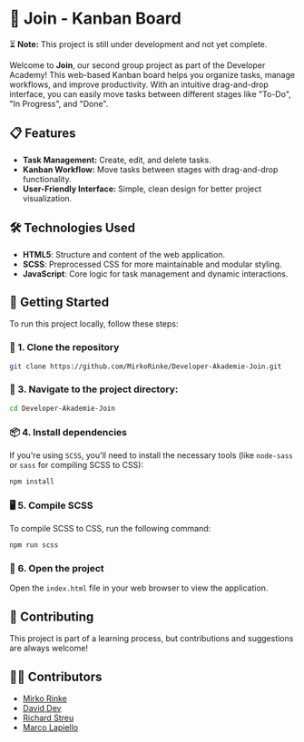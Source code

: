 # 📅 Join - Kanban Board

⏳ **Note:** This project is still under development and not yet complete.

Welcome to **Join**, our second group project as part of the Developer Academy! This web-based Kanban board helps you organize tasks, manage workflows, and improve productivity. With an intuitive drag-and-drop interface, you can easily move tasks between different stages like "To-Do", "In Progress", and "Done".

## 📋 Features
- **Task Management:** Create, edit, and delete tasks.
- **Kanban Workflow:** Move tasks between stages with drag-and-drop functionality.
- **User-Friendly Interface:** Simple, clean design for better project visualization.

## 🛠️ Technologies Used
- **HTML5**: Structure and content of the web application.
- **SCSS**: Preprocessed CSS for more maintainable and modular styling.
- **JavaScript**: Core logic for task management and dynamic interactions.

## 🚀 Getting Started

To run this project locally, follow these steps:

### 🔗 1. Clone the repository
```bash
git clone https://github.com/MirkoRinke/Developer-Akademie-Join.git
```

### 📂 3. Navigate to the project directory: 
   ```bash
   cd Developer-Akademie-Join
   ```

### 📦 4. Install dependencies
If you're using `SCSS`, you'll need to install the necessary tools (like `node-sass` or `sass` for compiling SCSS to CSS):
```bash
npm install
```

### 🖥️ 5. Compile SCSS
To compile SCSS to CSS, run the following command:
```bash
npm run scss
```

### 📂 6. Open the project
Open the `index.html` file in your web browser to view the application.

## 🤝 Contributing
This project is part of a learning process, but contributions and suggestions are always welcome!

## 👨‍💻 Contributors
- [Mirko Rinke](https://github.com/MirkoRinke)
- [David Dev](https://github.com/DavidDev25)
- [Richard Streu](https://github.com/RichardStreu)
- [Marco Lapiello](https://github.com/marcoLapiello)
